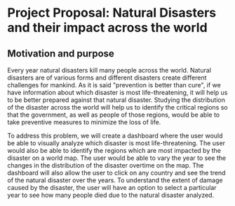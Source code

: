 # Project Proposal: Natural Disasters and their impact across the world

## Motivation and purpose

Every year natural disasters kill many people across the world. Natural disasters are of various forms and different disasters create different challenges for mankind. As it is said "prevention is better than cure", if we have information about which disaster is most life-threatening, it will help us to be better prepared against that natural disaster. Studying the distribution of the disaster across the world will help us to identify the critical regions so that the government, as well as people of those regions, would be able to take preventive measures to minimize the loss of life.

To address this problem, we will create a dashboard where the user would be able to visually analyze which disaster is most life-threatening. The user would also be able to identify the regions which are most impacted by the disaster on a world map. The user would be able to vary the year to see the changes in the distribution of the disaster overtime on the map. The dashboard will also allow the user to click on any country and see the trend of the natural disaster over the years. To understand the extent of damage caused by the disaster, the user will have an option to select a particular year to see how many people died due to the natural disaster analyzed. 